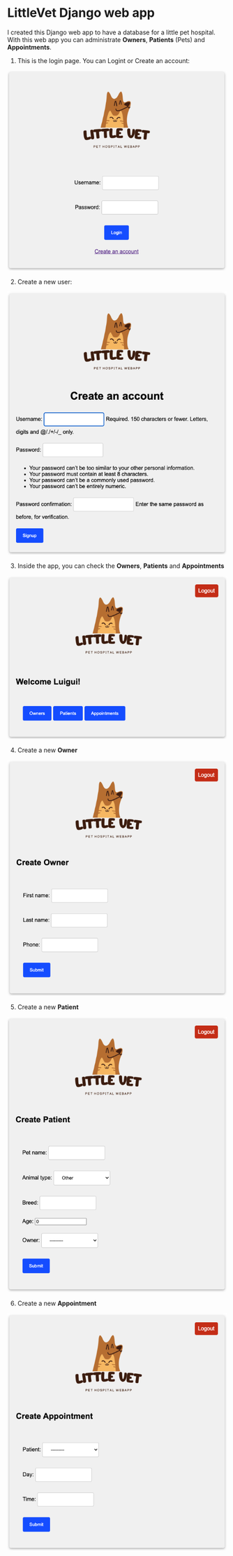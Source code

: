 # LittleVet Django web app
I created this Django web app to have a database for a little pet hospital. With this web app you can administrate **Owners**, **Patients** (Pets) and **Appointments**.

1. This is the login page. You can Logint or Create an account:

![home](./example_images/login.png)

2. Create a new user:

![home](./example_images/signup.png)

3. Inside the app, you can check the  **Owners**, **Patients** and **Appointments**

![home](./example_images/home.png)

4. Create a new **Owner**

![home](./example_images/owner.png)

5. Create a new **Patient**

![home](./example_images/patient.png)

6. Create a new **Appointment**

![home](./example_images/appointment.png)
